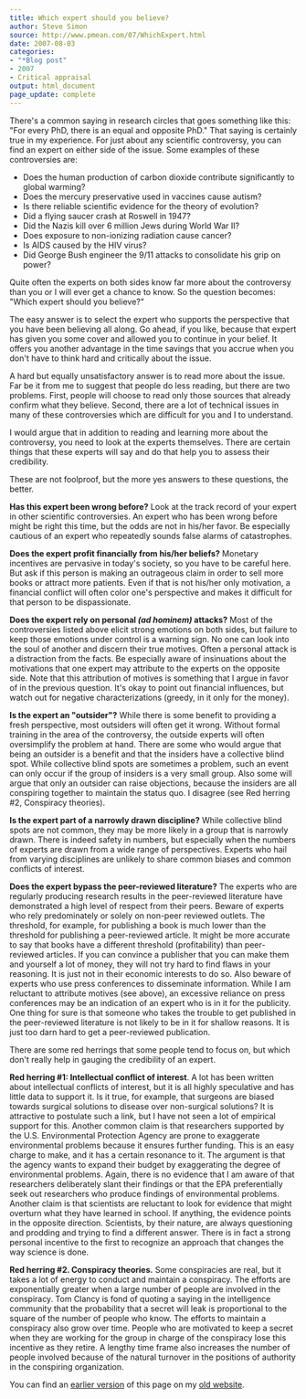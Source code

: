 ```yaml
---
title: Which expert should you believe?
author: Steve Simon
source: http://www.pmean.com/07/WhichExpert.html
date: 2007-08-03
categories:
- "*Blog post"
- 2007
- Critical appraisal
output: html_document
page_update: complete
---
```


There's a common saying in research circles that goes something like this: "For every PhD, there is an equal and opposite PhD." That saying is certainly true in my experience. For just about any scientific controversy, you can find an expert on either side of the issue. Some examples of these controversies are:

+ Does the human production of carbon dioxide contribute significantly to global warming?
+ Does the mercury preservative used in vaccines cause autism?
+ Is there reliable scientific evidence for the theory of evolution?
+ Did a flying saucer crash at Roswell in 1947?
+ Did the Nazis kill over 6 million Jews during World War II?
+ Does exposure to non-ionizing radiation cause cancer?
+ Is AIDS caused by the HIV virus?
+ Did George Bush engineer the 9/11 attacks to consolidate his grip on power?

Quite often the experts on both sides know far more about the controversy than you or I will ever get a chance to know. So the question becomes: "Which expert should you believe?"

The easy answer is to select the expert who supports the perspective that you have been believing all along. Go ahead, if you like, because that expert has given you some cover and allowed you to continue in your belief. It offers you another advantage in the time savings that you accrue when you don't have to think hard and critically about the issue.

A hard but equally unsatisfactory answer is to read more about the issue. Far be it from me to suggest that people do less reading, but there are two problems. First, people will choose to read only those sources that already confirm what they believe. Second, there are a lot of technical issues in many of these controversies which are difficult for you and I to understand.

I would argue that in addition to reading and learning more about the controversy, you need to look at the experts themselves. There are certain things that these experts will say and do that help you to assess their credibility.

These are not foolproof, but the more yes answers to these questions, the better.

**Has this expert been wrong before?** Look at the track record of your expert in other scientific controversies. An expert who has been wrong before might be right this time, but the odds are not in his/her favor. Be especially cautious of an expert who repeatedly sounds false alarms of catastrophes.

**Does the expert profit financially from his/her beliefs?** Monetary incentives are pervasive in today's society, so you have to be careful here. But ask if this person is making an outrageous claim in order to sell more books or attract more patients. Even if that is not his/her only motivation, a financial conflict will often color one's perspective and makes it difficult for that person to be dispassionate.

**Does the expert rely on personal *(ad hominem)* attacks?** Most of the controversies listed above elicit strong emotions on both sides, but failure to keep those emotions under control is a warning sign. No one can look into the soul of another and discern their true motives. Often a personal attack is a distraction from the facts. Be especially aware of insinuations about the motivations that one expert may attribute to the experts on the opposite side. Note that this attribution of motives is something that I argue in favor of in the previous question. It's okay to point out financial influences, but watch out for negative characterizations (greedy, in it only for the money).

**Is the expert an "outsider"?** While there is some benefit to providing a fresh perspective, most outsiders will often get it wrong. Without formal training in the area of the controversy, the outside experts will often oversimplify the problem at hand. There are some who would argue that being an outsider is a benefit and that the insiders have a collective blind spot. While collective blind spots are sometimes a problem, such an event can only occur if the group of insiders is a very small group. Also some will argue that only an outsider can raise objections, because the insiders are all conspiring together to maintain the status quo. I disagree (see Red herring \#2, Conspiracy theories).

**Is the expert part of a narrowly drawn discipline?** While collective blind spots are not common, they may be more likely in a group that is narrowly drawn. There is indeed safety in numbers, but especially when the numbers of experts are drawn from a wide range of perspectives. Experts who hail from varying disciplines are unlikely to share common biases and common conflicts of interest.

**Does the expert bypass the peer-reviewed literature?** The experts who are regularly producing research results in the peer-reviewed literature have demonstrated a high level of respect from their peers. Beware of experts who rely predominately or solely on non-peer reviewed outlets. The threshold, for example, for publishing a book is much lower than the threshold for publishing a peer-reviewed article. It might be more accurate to say that books have a different threshold (profitability) than peer-reviewed articles. If you can convince a publisher that you can make them and yourself a lot of money, they will not try hard to find flaws in your reasoning. It is just not in their economic interests to do so. Also beware of experts who use press conferences to disseminate information. While I am reluctant to attribute motives (see above), an excessive reliance on press conferences may be an indication of an expert who is in it for the publicity. One thing for sure is that someone who takes the trouble to get published in the peer-reviewed literature is not likely to be in it for shallow reasons. It is just too darn hard to get a peer-reviewed publication.

There are some red herrings that some people tend to focus on, but which don't really help in gauging the credibility of an expert.

**Red herring #1: Intellectual conflict of interest**. A lot has been written about intellectual conflicts of interest, but it is all highly speculative and has little data to support it. Is it true, for example, that surgeons are biased towards surgical solutions to disease over non-surgical solutions? It is attractive to postulate such a link, but I have not seen a lot of empirical support for this. Another common claim is that researchers supported by the U.S. Environmental Protection Agency are prone to exaggerate environmental problems because it ensures further funding. This is an easy charge to make, and it has a certain resonance to it. The argument is that the agency wants to expand their budget by exaggerating the degree of environmental problems. Again, there is no evidence that I am aware of that researchers deliberately slant their findings or that the EPA preferentially seek out researchers who produce findings of environmental problems. Another claim is that scientists are reluctant to look for evidence that might overturn what they have learned in school. If anything, the evidence points in the opposite direction. Scientists, by their nature, are always questioning and prodding and trying to find a different answer. There is in fact a strong personal incentive to the first to recognize an approach that changes the way science is done.

**Red herring #2. Conspiracy theories.** Some conspiracies are real, but it takes a lot of energy to conduct and maintain a conspiracy. The efforts are exponentially greater when a large number of people are involved in the conspiracy. Tom Clancy is fond of quoting a saying in the intelligence community that the probability that a secret will leak is proportional to the square of the number of people who know. The efforts to maintain a conspiracy also grow over time. People who are motivated to keep a secret when they are working for the group in charge of the conspiracy lose this incentive as they retire. A lengthy time frame also increases the number of people involved because of the natural turnover in the positions of authority in the conspiring organization.

You can find an [earlier version][sim1] of this page on my [old website][sim2].

[sim1]: http://www.pmean.com/07/WhichExpert.html
[sim2]: http://www.pmean.com
